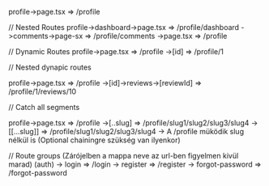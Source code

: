 

profile->page.tsx => /profile

// Nested Routes
profile->dashboard->page.tsx => /profile/dashboard 
           ->comments->page-sx => /profile/comments
           ->page.tsx => /profile

// Dynamic Routes
profile->page.tsx => /profile
           ->[id] => /profile/1

// Nested dynapic routes

profile->page.tsx => /profile
           ->[id]->reviews->[reviewId] => /profile/1/reviews/10


// Catch all segments

profile->page.tsx => /profile
           ->[..slug] => /profile/slug1/slug2/slug3/slug4
           ->[[...slug]] =>  /profile/slug1/slug2/slug3/slug4 -> A /profile müködik slug nélkül is (Optional chainingre szükség van ilyenkor)


// Route groups (Zárójelben a mappa neve az url-ben figyelmen kivül marad)
    (auth) -> login => /login 
               -> register => /register
               -> forgot-password => /forgot-password